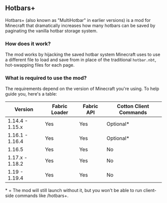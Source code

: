 ## Hotbars+
Hotbars+ (also known as "MultiHotbar" in earlier versions) is a mod for Minecraft that dramatically increases how many hotbars can be saved by paginating the vanilla hotbar storage system.

### How does it work?
The mod works by hijacking the saved hotbar system Minecraft uses to use a different file to load and save from in place of the traditional `hotbar.nbt`, hot-swapping files for each page.

### What is required to use the mod?
The requirements depend on the version of Minecraft you're using. To help guide you, here's a table:

| Version            | Fabric Loader | Fabric API | Cotton Client Commands |
|--------------------| ------------- | ---------- | ---------------------- |
| 1.14.4 - 1.15.x    | Yes           | Yes        | Optional*              |
| 1.16.1 - 1.16.4    | Yes           | Yes        | Optional*              |
| 1.16.5             | Yes           | Yes        | No                     |
| 1.17.x - 1.18.2    | Yes           | Yes        | No                     |
| 1.19 - 1.19.4      | Yes           | Yes        | No                     |

\* = The mod will still launch without it, but you won't be able to run client-side commands like /hotbars+.
